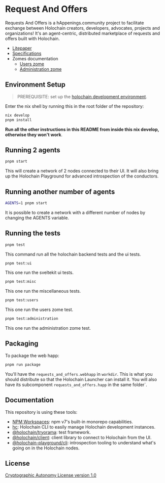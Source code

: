 # Request And Offers

Requests And Offers is a hAppenings.community project to facilitate exchange between Holochain creators, developers, advocates, projects and organizations! 
It's an agent-centric, distributed marketplace of requests and offers built with Holochain.

- [Litepaper](https://happenings-community.gitbook.io/)
- [Specifications](documentation/specifications.md)
- Zomes documentation
    - [Users zome](documentation/zomes/users.md)
    - [Administration zome](documentation/zomes/administration.md)

## Environment Setup

> PREREQUISITE: set up the [holochain development environment](https://developer.holochain.org/docs/install/).

Enter the nix shell by running this in the root folder of the repository: 

```bash
nix develop
pnpm install
```

**Run all the other instructions in this README from inside this nix develop, otherwise they won't work**.

## Running 2 agents
 
```bash
pnpm start
```

This will create a network of 2 nodes connected to their UI.
It will also bring up the Holochain Playground for advanced introspection of the conductors.

## Running another number of agents

```bash
AGENTS=1 pnpm start
```

It is possible to create a network with a different number of nodes by changing the AGENTS variable.

## Running the tests

```bash
pnpm test
```
This command run all the holochain backend tests and the ui tests.

```bash
pnpm test:ui
```
This one run the sveltekit ui tests.

```bash
pnpm test:misc
```
This one run the miscellaneous tests.

```bash
pnpm test:users
```
This one run the users zome test.

```bash
pnpm test:administration
```
This one run the administration zome test.

## Packaging

To package the web happ:
``` bash
pnpm run package
```

You'll have the `requests_and_offers.webhapp` in `workdir`. This is what you should distribute so that the Holochain Launcher can install it.
You will also have its subcomponent `requests_and_offers.happ` in the same folder`.

## Documentation

This repository is using these tools:
- [NPM Workspaces](https://docs.npmjs.com/cli/v7/using-npm/workspaces/): npm v7's built-in monorepo capabilities.
- [hc](https://github.com/holochain/holochain/tree/develop/crates/hc): Holochain CLI to easily manage Holochain development instances.
- [@holochain/tryorama](https://www.npmjs.com/package/@holochain/tryorama): test framework.
- [@holochain/client](https://www.npmjs.com/package/@holochain/client): client library to connect to Holochain from the UI.
- [@holochain-playground/cli](https://www.npmjs.com/package/@holochain-playground/cli): introspection tooling to understand what's going on in the Holochain nodes.

## License

[Cryptographic Autonomy License version 1.0](LICENSE.md)
